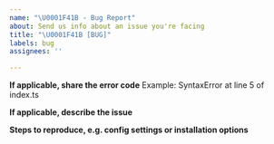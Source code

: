 ```yaml
---
name: "\U0001F41B - Bug Report"
about: Send us info about an issue you're facing
title: "\U0001F41B [BUG]"
labels: bug
assignees: ''

---
```


**If applicable, share the error code**
Example: SyntaxError at line 5 of index.ts

**If applicable, describe the issue**

**Steps to reproduce, e.g. config settings or installation options**
